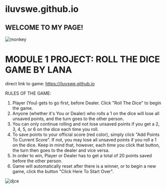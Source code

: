 # iluvswe.github.io

## WELCOME TO MY PAGE!

![monkey](https://media3.giphy.com/media/H5C8CevNMbpBqNqFjl/giphy.gif?cid=ecf05e477r9l54ms46z4pjalbhijc2g5388piy98295lhcu4&rid=giphy.gif&ct=g)

# MODULE 1 PROJECT: ROLL THE DICE GAME BY LANA

direct link to game: https://iluvswe.github.io

RULES OF THE GAME:
1. Player (You) gets to go first, before Dealer. Click "Roll The Dice" to begin the game.
2. Anyone (whether it's You or Dealer) who rolls a 1 on the dice will lose all unsaved points, and the turn goes to the other person.
3. You can only continue rolling and not lose unsaved points if you get a 2, 3, 4, 5, or 6 on the dice each time you roll.
4. To save points to your official score (red color), simply click "Add Points To Current Score". If not, you may lose all unsaved points if you roll a 1 on the dice. Keep in mind that, however, each time you click that button, the turn then goes to the dealer and vice versa.
5. In order to win, Player or Dealer has to get a total of 20 points saved before the other person.
6. Game will automatically reset after there is a winner, or to begin a new game, click the button "Click Here To Start Over".

![djce](https://media.giphy.com/media/l46CbPpL3szntVNhS/giphy.gif)
